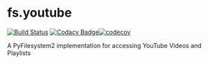 # fs.youtube

[![Build Status](https://travis-ci.org/merlink01/fs.youtube.svg?branch=master)](https://travis-ci.org/merlink01/fs.youtube) [![Codacy Badge](https://api.codacy.com/project/badge/Grade/94a05423f81a4e79ac9defcff802a753)](https://www.codacy.com/app/merlink01/fs.youtube?utm_source=github.com&amp;utm_medium=referral&amp;utm_content=merlink01/fs.youtube&amp;utm_campaign=Badge_Grade)[![codecov](https://codecov.io/gh/merlink01/fs.youtube/branch/master/graph/badge.svg)](https://codecov.io/gh/merlink01/fs.youtube)




A PyFilesystem2 implementation for accessing YouTube Videos and Playlists
